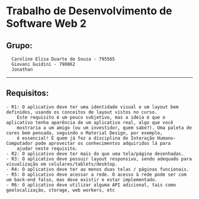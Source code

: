 # Trabalho de Desenvolvimento de Software Web 2

## Grupo:

      Caroline Elisa Duarte de Souza - 795565
      Giovani Guidini - 790862
      Jonathan
----------------------------------------------------

## Requisitos:

    - R1: O aplicativo deve ter uma identidade visual e um layout bem definidos, usando os conceitos de layout vistos no curso.
        Este requisito é um pouco subjetivo, mas a ideia é que o aplicativo tenha aparência de um aplicativo real, algo que você
        mostraria a um amigo (ou um investidor, quem sabe?). Uma paleta de cores bem pensada, seguindo o Material Design, por exemplo,
        é essencial! E quem já fez a disciplina de Interação Humano-Computador pode aproveitar os conhecimentos adquiridos lá para
        ajudar neste requisito.
    - R2: O aplicativo deve ter mais do que uma tela/página desenhadas.
    - R3: O aplicativo deve possuir layout responsivo, sendo adequado para visualização em celulares/tablets/desktop.
    - R4: O aplicativo deve ter ao menos duas telas / páginas funcionais.
    - R5: O aplicativo deve acessar a rede. O acesso à rede pode ser com um back-end falso, mas deve existir e estar implementado.
    - R6: O aplicativo deve utilizar alguma API adicional, tais como geolocalização, storage, web workers, etc
